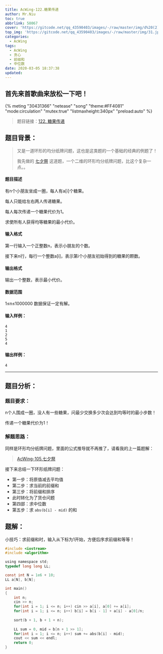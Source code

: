 ```yaml
---
title: AcWing-122.糖果传递
author: Mr.Niu
toc: true
abbrlink: 58067
cover: 'https://gitcode.net/qq_43590403/images/-/raw/master/img/d%20(2).jpg'
top_img: 'https://gitcode.net/qq_43590403/images/-/raw/master/img/31.jpg'
categories:
  - AcWing
tags:
  - AcWing
  - 贪心
  - 前缀和
  - 中位数
date: 2020-03-05 18:37:38
updated:
---
```




## 首先来首歌曲来放松一下吧！

{% meting "30431366" "netease" "song" "theme:#FF4081" "mode:circulation" "mutex:true" "listmaxheight:340px" "preload:auto"  %}



> 题目链接：[122. 糖果传递](https://www.acwing.com/problem/content/124/)



## 题目背景：



> 又是一道环形的均分纸牌问题，这也是这类题的一个基础的经典的例题了！
>
> 我先做的 [七夕祭](https://www.itnxd.cn/posts/47007.html) 这道题，一个二维的环形均分纸牌问题，比这个复杂一点。。

#### 题目描述

有n个小朋友坐成一圈，每人有a[i]个糖果。

每人只能给左右两人传递糖果。

每人每次传递一个糖果代价为1。

求使所有人获得均等糖果的最小代价。

#### 输入格式

第一行输入一个正整数n，表示小朋友的个数。

接下来n行，每行一个整数a[i]，表示第i个小朋友初始得到的糖果的颗数。

#### 输出格式

输出一个整数，表示最小代价。

#### 数据范围

1≤n≤1000000
数据保证一定有解。

#### 输入样例：

```
4
1
2
5
4
```

#### 输出样例：

```
4
```



---



## 题目分析：

### 题目要求：



n个人围成一圈，没人有一些糖果，问最少交换多少次会达到均等时的最小步数！

传递一个糖果代价为1！

### 解题思路：



同样是环形均分纸牌问题，里面的公式推导就不再推了，请看我的上一篇题解：

> [AcWing-105.七夕祭](https://www.itnxd.cn/posts/47007.html) 



接下来总结一下环形纸牌问题：

- 第一步：将原值减去平均值
- 第二步：求当前的前缀和
- 第三步：将前缀和排序
- 此时转化为了货仓问题
- 第四部：求中位数
- 第五步：求 `abs(b[i] - mid)` 的和



## 题解：



小技巧：求前缀和时，输入从下标为1开始，方便后序求前缀和等等！



```c
#include <iostream>
#include <algorithm>

using namespace std;
typedef long long LL;

const int N = 1e6 + 10;
LL a[N], b[N];

int main()
{
    int n;
    cin >> n;
    for(int i = 1; i <= n; i++) cin >> a[i], a[0] += a[i];
    for(int i = 1; i <= n; i++) b[i] = b[i - 1] + a[i] - a[0]/n;
    
    sort(b + 1, b + 1 + n);
    
    LL sum = 0, mid = b[n + 1 >> 1];
    for(int i = 1; i <= n; i++) sum += abs(b[i] - mid);
    cout << sum << endl;
    return 0;
}
```

